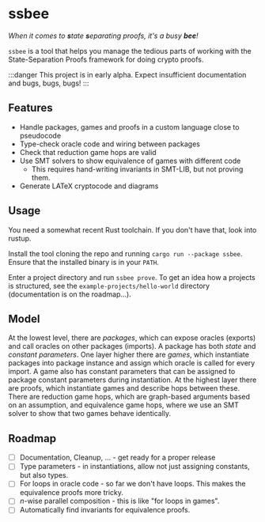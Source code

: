 
# ssbee

_When it comes to **s**tate **s**eparating proofs, it's a busy **bee**!_

`ssbee` is a tool that helps you manage the tedious parts of working with the State-Separation Proofs framework for doing crypto proofs.

:::danger
This project is in early alpha. Expect insufficient documentation and  bugs, bugs, bugs!
:::

## Features

- Handle packages, games and proofs in a custom language close to pseudocode
- Type-check oracle code and wiring between packages
- Check that reduction game hops are valid
- Use SMT solvers to show equivalence of games with different code
  - This requires hand-writing invariants in SMT-LIB, but not proving them.
- Generate LATeX cryptocode and diagrams

## Usage

You need a somewhat recent Rust toolchain. If you don't have that, look into rustup.

Install the tool cloning the repo and running `cargo run --package ssbee`. Ensure that the installed binary is in your `PATH`.

Enter a project directory and run `ssbee prove`. To get an idea how a projects is structured, see the `example-projects/hello-world` directory (documentation is on the roadmap...).

## Model

At the lowest level, there are _packages_, which can expose oracles (exports) and call oracles on other packages (imports). A package has both _state_ and _constant parameters_. One layer higher there are _games_, which instantiate packages into package instance and assign which oracle is called for every import. A game also has constant parameters that can be assigned to package constant parameters during instantiation. At the highest layer there are proofs, which instantiate games and describe hops between these. There are reduction game hops, which are graph-based arguments based on an assumption, and equivalence game hops, where we use an SMT solver to show that two games behave identically.

## Roadmap

- [ ] Documentation, Cleanup, ... - get ready for a proper release
- [ ] Type parameters - in instantiations, allow not just assigning constants, but also types.
- [ ] For loops in oracle code - so far we don't have loops. This makes the equivalence proofs more tricky.
- [ ] $n$-wise parallel composition - this is like "for loops in games".
- [ ] Automatically find invariants for equivalence proofs.
